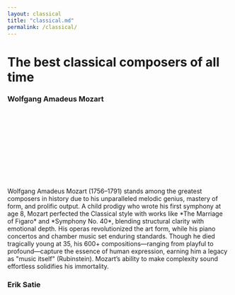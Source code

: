 ```yaml
---
layout: classical
title: "classical.md"
permalink: /classical/
---
```


<h1>The best classical composers of all time</h1>

<h3>Wolfgang Amadeus Mozart</h3>

<!-- embedd start -->

<div style="display: flex; justify-content: center; align-items: center; width: 100%; margin: 20px 0;">
  <wistia-player 
    media-id="kj3p97uwee" 
    aspect="1.0" 
    style="width: 150px; height: 150px;"
  ></wistia-player>
</div>

<script src="https://fast.wistia.com/player.js" async></script>
<script src="https://fast.wistia.com/embed/kj3p97uwee.js" async type="module"></script>
<style>
  wistia-player[media-id='kj3p97uwee']:not(:defined) { 
    background: center / contain no-repeat url('https://fast.wistia.com/embed/medias/kj3p97uwee/swatch'); 
    display: block; 
    filter: blur(5px); 
  }
</style>

<!-- embed end -->

<p>
  Wolfgang Amadeus Mozart (1756–1791) stands among the greatest composers in history due to his unparalleled melodic genius, mastery of form, and prolific output. A child prodigy who wrote his first symphony at age 8, Mozart perfected the Classical style with works like *The Marriage of Figaro* and *Symphony No. 40*, blending structural clarity with emotional depth. His operas revolutionized the art form, while his piano concertos and chamber music set enduring standards. Though he died tragically young at 35, his 600+ compositions—ranging from playful to profound—capture the essence of human expression, earning him a legacy as "music itself" (Rubinstein). Mozart’s ability to make complexity sound effortless solidifies his immortality.
</p>

<h3>Erik Satie</h3>

<!-- embedd start -->



<!-- embedd end -->